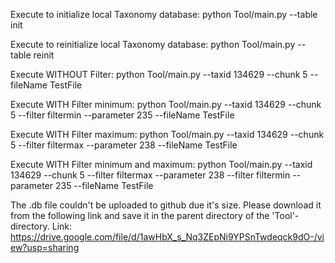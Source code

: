 Execute to initialize local Taxonomy database:
python Tool/main.py --table init 

Execute to reinitialize local Taxonomy  database:
python Tool/main.py --table reinit 

Execute WITHOUT Filter:
python Tool/main.py --taxid 134629 --chunk 5 --fileName TestFile

Execute WITH Filter minimum:
python Tool/main.py --taxid 134629 --chunk 5 --filter filtermin --parameter 235 --fileName TestFile

Execute WITH Filter maximum:
python Tool/main.py --taxid 134629 --chunk 5 --filter filtermax --parameter 238 --fileName TestFile

Execute WITH Filter minimum and maximum:
python Tool/main.py --taxid 134629 --chunk 5 --filter filtermax --parameter 238 --filter filtermin --parameter 235  --fileName TestFile

The .db file couldn't be uploaded to github due it's size.
Please download it from the following link and save it in the parent directory of the 'Tool'-directory.
Link: https://drive.google.com/file/d/1awHbX_s_Nq3ZEpNi9YPSnTwdeqck9dO-/view?usp=sharing
